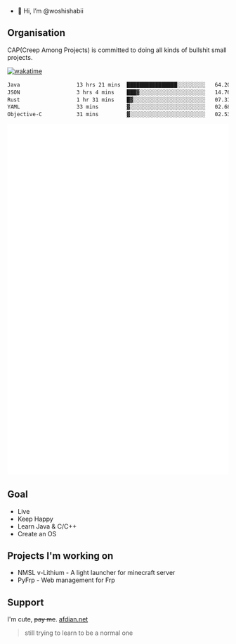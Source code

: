 - 👋 Hi, I’m @woshishabii

## Organisation

CAP(Creep Among Projects) is committed to doing all kinds of bullshit small projects.

[![wakatime](https://wakatime.com/badge/user/34d02784-acc1-4a16-82d7-33fdb53c4ed6.svg)](https://wakatime.com/@34d02784-acc1-4a16-82d7-33fdb53c4ed6)

<!--START_SECTION:waka-->

```txt
Java                  13 hrs 21 mins  ████████████████░░░░░░░░░   64.20 %
JSON                  3 hrs 4 mins    ███▓░░░░░░░░░░░░░░░░░░░░░   14.76 %
Rust                  1 hr 31 mins    █▓░░░░░░░░░░░░░░░░░░░░░░░   07.31 %
YAML                  33 mins         ▓░░░░░░░░░░░░░░░░░░░░░░░░   02.68 %
Objective-C           31 mins         ▓░░░░░░░░░░░░░░░░░░░░░░░░   02.53 %
```

<!--END_SECTION:waka-->

![card](https://github.com/woshishabii/netease-cloud-music-card/blob/main/card.svg)

## Goal
- Live
- Keep Happy
- Learn Java & C/C++
- Create an OS

## Projects I'm working on

- NMSL v-Lithium - A light launcher for minecraft server
- PyFrp - Web management for Frp


## Support
I'm cute, ~~pay me~~.
[afdian.net](https://afdian.net/a/woshishabi)

> still trying to learn to be a normal one

<!---
woshishabii/woshishabii is a ✨ special ✨ repository because its `README.md` (this file) appears on your GitHub profile.
You can click the Preview link to take a look at your changes.
--->

